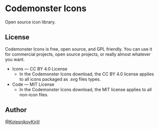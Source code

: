 # Codemonster Icons

Open source icon library.

## License

Codemonster Icons is free, open source, and GPL friendly.
You can use it for commercial projects, open source projects, or really almost whatever you want.

- Icons — CC BY 4.0 License
  - In the Codemonster Icons download, the CC BY 4.0 license applies to all icons packaged as .svg files types.
- Code — MIT License
  - In the Codemonster Icons download, the MIT license applies to all non-icon files.

## Author

[@KolesnikovKirill](https://github.com/kolesnikovKirill)

